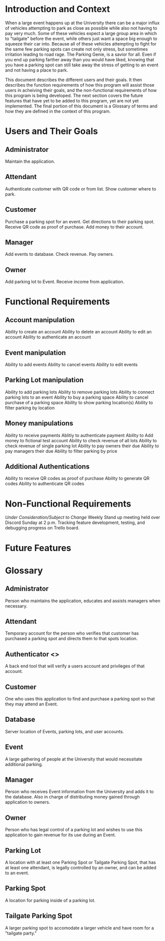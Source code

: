 # Introduction and Context
When a large event happens up at the University there can be a major influx of vehicles attempting to park as close as possible while also not having to pay very much. Some of these vehicles expect a large group area in which to "tailgate" before the event, while others just want a space big enough to squeeze their car into. Because all of these vehicles attempting to fight for the same few parking spots can create not only stress, but sometimes irritation leading to road rage. The Parking Genie, is a savior for all. Even if you end up parking farther away than you would have liked, knowing that you have a parking spot can still take away the stress of getting to an event and not having a place to park.

This document describes the different users and their goals. It then describes the function requirements of how this program will assist those users in acheiving their goals, and the non-functional requirements of how this program is being developed. The next section covers the future features that have yet to be added to this program, yet are not yet implemented. The final portion of this document is a Glossary of terms and how they are defined in the context of this program.

# Users and Their Goals
## Administrator
Maintain the application.

## Attendant
Authenticate customer with QR code or from list.
Show customer where to park.

## Customer
Purchase a parking spot for an event. 
Get directions to their parking spot.
Receive QR code as proof of purchase.
Add money to their account.

## Manager
Add events to database.
Check revenue.
Pay owners.

## Owner
Add parking lot to Event.
Receive income from application.

# Functional Requirements
## Account manipulation
Ability to create an account
Ability to delete an account
Ability to edit an account
Ability to authenticate an account
## Event manipulation
Ability to add events
Ability to cancel events
Ability to edit events
## Parking Lot manipulation
Ability to add parking lots
Ability to remove parking lots
Ability to connect parking lots to an event
Ability to buy a parking space
Ability to cancel purchase of a parking space
Ability to show parking location(s)
Ability to filter parking by location
## Money manipulations
Ability to receive payments
Ablitiy to authenticate payment
Ability to Add money to fictional test account
Ability to check revenue of all lots
Ability to check revenue of single parking lot
Ability to pay owners their due
Ability to pay managers their due
Ability to filter parking by price
## Additional Authentications
Ability to receive QR codes as proof of purchase
Ability to generate QR codes 
Ability to authenticate QR codes

# Non-Functional Requirements
*Under Consideration/Subject to Change*
Weekly Stand up meeting held over Discord Sunday at 2 p.m. 
Tracking feature development, testing, and debugging progress on Trello board.

# Future Features


# Glossary
## Administrator
Person who maintains the application, educates and assists managers when necessary.

## Attendant
Temporary account for the person who verifies that customer has purchased a parking spot and directs them to that spots location.

## Authenticator <<Service>>
A back end tool that will verify a users account and privileges of that account.

## Customer
One who uses this application to find and purchase a parking spot so that they may attend an Event.

## Database
Server location of Events, parking lots, and user accounts.

## Event
A large gathering of people at the University that would necessitate additional parking.

## Manager
Person who receives Event information from the University and adds it to the database. Also in charge of distributing money gained through application to owners.

## Owner
Person who has legal control of a parking lot and wishes to use this application to gain revenue for its use during an Event.

## Parking Lot
A location with at least one Parking Spot or Tailgate Parking Spot, that has at least one attendant, is legally controlled by an owner, and can be added to an event.

## Parking Spot
A location for parking inside of a parking lot. 

## Tailgate Parking Spot
A larger parking spot to accomodate a larger vehicle and have room for a "tailgate party."